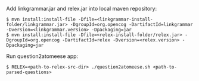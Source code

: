 Add linkgrammar.jar and relex.jar into local maven repository:
```
$ mvn install:install-file -Dfile=<linkgrammar-install-folder/linkgrammar.jar> -DgroupId=org.opencog -DartifactId=linkgrammar -Dversion=<linkgrammar.version> -Dpackaging=jar
$ mvn install:install-file -Dfile=<relex-install-folder/relex.jar> -DgroupId=org.opencog -DartifactId=relex -Dversion=<relex.version> -Dpackaging=jar
```

Run question2atomeese app:
```
$ RELEX=<path-to-relex-src-dir> ./question2atomeese.sh <path-to-parsed-questions>
```
